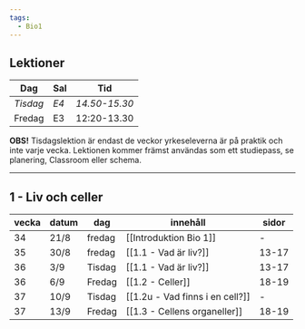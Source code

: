 ```yaml
---
tags:
  - Bio1
---
```



## Lektioner

| Dag      | Sal  | Tid           |
| -------- | ---- | ------------- |
| *Tisdag* | *E4* | *14.50-15.30* |
| Fredag   | E3   | 12:20-13.30   |

**OBS!** Tisdagslektion är endast de veckor yrkeseleverna är på praktik och inte varje vecka. Lektionen kommer främst användas som ett studiepass, se planering, Classroom eller schema.

---

## 1 - Liv och celler

| vecka | datum | dag    | innehåll                        | sidor |
| ----- | ----- | ------ | ------------------------------- | ----- |
| 34    | 21/8  | fredag | [[Introduktion Bio 1]]          | -     |
| 35    | 30/8  | fredag | [[1.1 - Vad är liv?]]           | 13-17 |
| 36    | 3/9   | Tisdag | [[1.1 - Vad är liv?]]           | 13-17 |
| 36    | 6/9   | Fredag | [[1.2 - Celler]]                | 18-19 |
| 37    | 10/9  | Tisdag | [[1.2u - Vad finns i en cell?]] | -     |
| 37    | 13/9  | Fredag | [[1.3 - Cellens organeller]]    | 18-19 |
